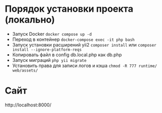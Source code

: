# Порядок установки проекта (локально)


* Запуск Docker `` docker compose up -d ``
* Переход в контейнер  `` docker-compose exec -it php bash ``
* Запуск установки расширений yii2 `` composer install `` или `` composer install --ignore-platform-reqs ``
* Копировать файл в config db.local.php как db.php
* Запуск миграций `` php yii migrate ``
* Установить права для записи логов и кэша  `` chmod -R 777 runtime/ web/assets/ ``



# Сайт
http://localhost:8000/